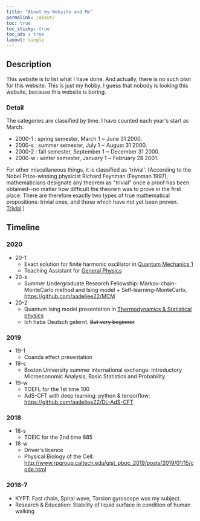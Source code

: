 ```yaml
---
title: "About my Website and Me"
permalink: /about/
toc: true
toc_sticky: true
toc_ads : true
layout: single
---
```


## Description
This website is to list what I have done. And actually, there is no such plan for this website. This is just my hobby.
I guess that nobody is looking this website, because this website is boring. 

### Detail
The categories are classified by time. I have counted each year's start as March.
- 2000-1 : spring semester, March 1 ~ June 31 2000.
- 2000-s : summer semester, July 1 ~ August 31 2000.
- 2000-2 : fall semester, September 1 ~ December 31 2000.
- 2000-w : winter semester, January 1 ~ February 28 2001.

For other miscellaneous things, it is classified as 'trivial'. (According to the Nobel Prize-winning physicist Richard Feynman (Feynman 1997), mathematicians designate any theorem as "trivial" once a proof has been obtained--no matter how difficult the theorem was to prove in the first place. There are therefore exactly two types of true mathematical propositions: trivial ones, and those which have not yet been proven. [Trivial](https://mathworld.wolfram.com/Trivial.html).)


## Timeline
### 2020
- 20-1
  * Exact solution for finite harmonic oscillator in <ins>Quantum Mechanics 1</ins>
  * Teaching Assistant for <ins>General Physics</ins>
- 20-s
  * Summer Undergraduate Research Fellowship: 
  Markov-chain-MonteCarlo method and Ising model + Self-learning-MonteCarlo, <https://github.com/aadeliee22/MCM>
- 20-2
  * Quantum Ising model presentation in <ins>Thermodynamics & Statistical physics</ins>
  * Ich habe Deutsch gelernt. ~~But very beginner~~

### 2019
- 19-1
  * Coanda effect presentation
- 19-s
  * Boston University summer international exchange: Introductory Microeconomic Analysis, Basic Statistics and Probability 
- 19-w
  * TOEFL for the 1st time 100
  * AdS-CFT with deep learning: python & tensorflow: <https://github.com/aadeliee22/DL-AdS-CFT>

### 2018 
- 18-s
  * TOEIC for the 2nd time 885
- 18-w
  * Driver's licence
  * Physical Biology of the Cell: <http://www.rpgroup.caltech.edu/gist_pboc_2019/posts/2019/01/15/code.html> 

### 2016-7
  * KYPT: Fast chain, Spiral wave, Torsion gyroscope was my subject.
  * Research & Education: Stability of liquid surface in condition of human walking


